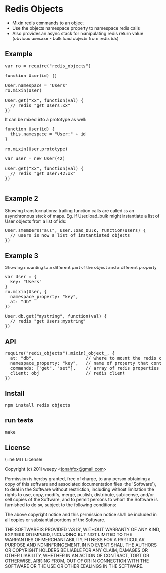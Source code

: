# Redis Objects


* Mixin redis commands to an object
* Use the objects namespace property to namespace redis calls
* Also provides an async stack for manipulating redis return value (obvious usecase - bulk load objects from redis ids)



## Example

<pre>
var ro = require("redis_objects")

function User(id) {}

User.namespace = "Users"
ro.mixin(User)

User.get("xx", function(val) {
  // redis "get Users:xx"
})
</pre>

It can be mixed into a prototype as well: 

<pre>
function User(id) {
  this.namespace = "User:" + id
}

ro.mixin(User.prototype)

var user = new User(42)

user.get("xx", function(val) {
  // redis "get User:42:xx" 
})

</pre>

## Example 2

Showing transformations: trailing function calls are called as an asynchronous stack of maps. 
Eg. if User.load_bulk might instantiate a list of User objects from a list of ids: 

<pre>
User.smembers("all", User.load_bulk, function(users) {
  // users is now a list of instantiated objects
})
</pre>

## Example 3

Showing mounting to a different part of the object and a different property

<pre>
var User = {
  key: "Users"
} 
ro.mixin(User, { 
  namespace_property: "key",
  at: "db"
})

User.db.get("mystring", function(val) {
  // redis "get Users:mystring"
})
</pre>

## API

<pre>
require("redis_objects").mixin(_object_, {
  at: "db",                    // where to mount the redis commands (defaults to null => on the object itself)
  namespace_property: "key",   // name of property that contains the namespace (defaults to 'namespace')
  commands: ["get", "set"],    // array of redis properties to mixin (defaults to string commands)
  client: obj                  // redis client
})
</pre>

## Install

<pre>
npm install redis_objects
</pre>

## run tests

<pre>
make
</pre>


## License 

(The MIT License)

Copyright (c) 2011 weepy &lt;jonahfox@gmail.com&gt;

Permission is hereby granted, free of charge, to any person obtaining
a copy of this software and associated documentation files (the
'Software'), to deal in the Software without restriction, including
without limitation the rights to use, copy, modify, merge, publish,
distribute, sublicense, and/or sell copies of the Software, and to
permit persons to whom the Software is furnished to do so, subject to
the following conditions:

The above copyright notice and this permission notice shall be
included in all copies or substantial portions of the Software.

THE SOFTWARE IS PROVIDED 'AS IS', WITHOUT WARRANTY OF ANY KIND,
EXPRESS OR IMPLIED, INCLUDING BUT NOT LIMITED TO THE WARRANTIES OF
MERCHANTABILITY, FITNESS FOR A PARTICULAR PURPOSE AND NONINFRINGEMENT.
IN NO EVENT SHALL THE AUTHORS OR COPYRIGHT HOLDERS BE LIABLE FOR ANY
CLAIM, DAMAGES OR OTHER LIABILITY, WHETHER IN AN ACTION OF CONTRACT,
TORT OR OTHERWISE, ARISING FROM, OUT OF OR IN CONNECTION WITH THE
SOFTWARE OR THE USE OR OTHER DEALINGS IN THE SOFTWARE.